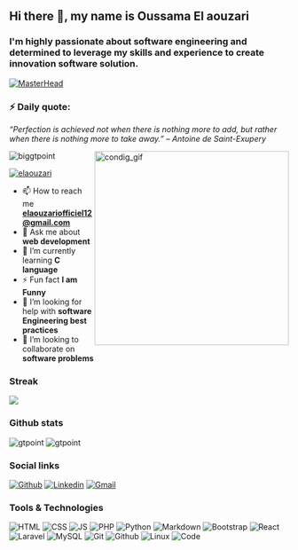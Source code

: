 ## Hi there 👋, my name is Oussama El aouzari


### I'm highly passionate about software engineering and determined to leverage my skills and experience to create innovation software solution.

[![MasterHead](https://user-images.githubusercontent.com/95478989/198955082-6e78ebb5-e1e4-49f9-8d32-6e5af3984dcd.gif)](https://BigGtpoint.io)




### ⚡ Daily quote: 
<!--STARTS_HERE_QUOTE_README-->
<i>“Perfection is achieved not when there is nothing more to add, but rather when there is nothing more to take away.” – Antoine de Saint-Exupery</i>
<!--ENDS_HERE_QUOTE_README-->


<img align="right" alt="condig_gif" width="350" src="https://cdn.dribbble.com/users/2401141/screenshots/5487982/developers-gif-showcase.gif">

<p align="left"> <img src="https://komarev.com/ghpvc/?username=biggtpoint&label=Profile%20views&color=0e75b6&style=flat" alt="biggtpoint" /> </p>

<p align="left"> <a href="https://twitter.com/elaouzari" target="blank"><img src="https://img.shields.io/twitter/follow/elaouzari?logo=twitter&style=for-the-badge" alt="elaouzari" /></a> </p>

- 📫 How to reach me **elaouzariofficiel12@gmail.com**
- 💬 Ask me about **web development**
- 🌱 I’m currently learning **C language**
- ⚡ Fun fact **I am Funny**
- 🤝 I’m looking for help with **software Engineering best practices**
- 👯 I’m looking to collaborate on **software problems**



### Streak


<a href="https://github-readme-streak-stats.herokuapp.com/?user=gtpoint">
  <img align="center" src="https://github-readme-streak-stats.herokuapp.com/?user=gtpoint" />
</a>



### Github stats

<img src="https://github-readme-stats.vercel.app/api/top-langs?username=gtpoint&show_icons=true&locale=en&layout=compact" alt="gtpoint" />
<img src="https://github-readme-stats.vercel.app/api?username=gtpoint&show_icons=true&locale=en" alt="gtpoint" />


### Social links

[![Github](https://img.shields.io/badge/Github-000000?&style=for-the-badge&logo=github&logoColor=white)](https://github.com/gtpoint)
[![Linkedin](https://img.shields.io/badge/linkedin-%230077B5.svg?&style=for-the-badge&logo=linkedin&logoColor=white)](https://linkedin.com/in/oussama-el-aouzari-32a99b26b/)
[![Gmail](https://img.shields.io/badge/gmail-D14836?&style=for-the-badge&logo=gmail&logoColor=white)](elaouzariofficiel12@gmail.com)


### Tools & Technologies

![HTML](https://img.shields.io/badge/html5-%23E34F26.svg?style=for-the-badge&logo=html5&logoColor=white) ![CSS](https://img.shields.io/badge/css3-%231572B6.svg?style=for-the-badge&logo=css3&logoColor=white) ![JS](https://img.shields.io/badge/javascript-%23323330.svg?style=for-the-badge&logo=javascript&logoColor=%23F7DF1E) ![PHP](https://img.shields.io/badge/php-%23777BB4.svg?style=for-the-badge&logo=php&logoColor=white)
![Python](https://img.shields.io/badge/python-%2314354C.svg?style=for-the-badge&logo=python&logoColor=white) ![Markdown](https://img.shields.io/badge/markdown-%23000000.svg?style=for-the-badge&logo=markdown&logoColor=white)
![Bootstrap](https://img.shields.io/badge/bootstrap-%23563D7C.svg?style=for-the-badge&logo=bootstrap&logoColor=white) ![React](https://img.shields.io/badge/React-20232A?style=for-the-badge&logo=react&logoColor=61DAFB) ![Laravel](https://img.shields.io/badge/laravel-%23FF2D20.svg?style=for-the-badge&logo=laravel&logoColor=white) 
![MySQL](https://img.shields.io/badge/mysql-%2300f.svg?style=for-the-badge&logo=mysql&logoColor=white) ![Git](https://img.shields.io/badge/git-%23F05033.svg?style=for-the-badge&logo=git&logoColor=white)  ![Github](https://img.shields.io/badge/github-%23121011.svg?style=for-the-badge&logo=github&logoColor=white) ![Linux](https://img.shields.io/badge/Linux-FCC624?style=for-the-badge&logo=linux&logoColor=black) ![Code](https://img.shields.io/badge/VisualStudioCode-0078d7.svg?style=for-the-badge&logo=visual-studio-code&logoColor=white)


